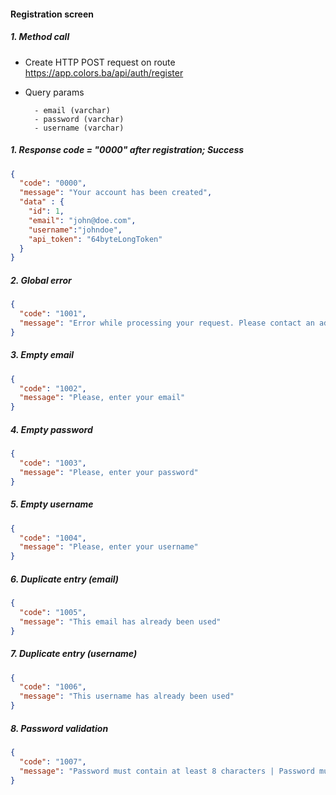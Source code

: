 #### Registration screen

##### 1. Method call

- Create HTTP POST request on route https://app.colors.ba/api/auth/register
- Query params

        - email (varchar)
        - password (varchar)
        - username (varchar)

##### 1. Response code = "0000" after registration; Success

```json
{ 
  "code": "0000",
  "message": "Your account has been created",
  "data" : {  
    "id": 1,
    "email": "john@doe.com",
    "username":"johndoe", 
    "api_token": "64byteLongToken"
  }
}       
```

##### 2. Global error

```json
{ 
  "code": "1001",
  "message": "Error while processing your request. Please contact an administrator"
}       
```

##### 3. Empty email

```json
{ 
  "code": "1002",
  "message": "Please, enter your email"
}       
```

##### 4. Empty password

```json
{ 
  "code": "1003",
  "message": "Please, enter your password"
}       
```

##### 5. Empty username

```json
{ 
  "code": "1004",
  "message": "Please, enter your username"
}       
```

##### 6. Duplicate entry (email)

```json
{ 
  "code": "1005",
  "message": "This email has already been used"
}       
```

##### 7. Duplicate entry (username)

```json
{ 
  "code": "1006",
  "message": "This username has already been used"
}       
```

##### 8. Password validation 

```json
{ 
  "code": "1007",
  "message": "Password must contain at least 8 characters | Password must contain at least one digit | Password must contain letters | Password must contain at least one special character"
}       
```
